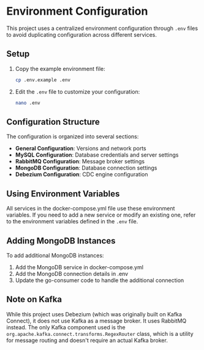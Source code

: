 # Environment Configuration

This project uses a centralized environment configuration through `.env` files to avoid duplicating configuration across different services.

## Setup

1. Copy the example environment file:
   ```bash
   cp .env.example .env
   ```

2. Edit the `.env` file to customize your configuration:
   ```bash
   nano .env
   ```

## Configuration Structure

The configuration is organized into several sections:

- **General Configuration**: Versions and network ports
- **MySQL Configuration**: Database credentials and server settings
- **RabbitMQ Configuration**: Message broker settings
- **MongoDB Configuration**: Database connection settings
- **Debezium Configuration**: CDC engine configuration

## Using Environment Variables

All services in the docker-compose.yml file use these environment variables. If you need to add a new service or modify an existing one, refer to the environment variables defined in the `.env` file.

## Adding MongoDB Instances

To add additional MongoDB instances:

1. Add the MongoDB service in docker-compose.yml
2. Add the MongoDB connection details in .env
3. Update the go-consumer code to handle the additional connection

## Note on Kafka

While this project uses Debezium (which was originally built on Kafka Connect), it does not use Kafka as a message broker. It uses RabbitMQ instead. The only Kafka component used is the `org.apache.kafka.connect.transforms.RegexRouter` class, which is a utility for message routing and doesn't require an actual Kafka broker.
